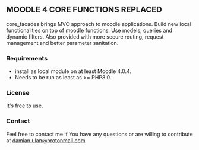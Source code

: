 ## MOODLE 4 CORE FUNCTIONS REPLACED

core_facades brings MVC approach to moodle applications. Build new local functionalities on top of moodle functions. Use models, queries and dynamic filters.
Also provided with more secure routing, request management and better parameter sanitation.

### Requirements
- install as local module on at least Moodle 4.0.4. 
- Needs to be run as least as >= PHP8.0.

### License
It's free to use.

### Contact
Feel free to contact me if You have any questions or are willing to contribute at damian.ulan@protonmail.com